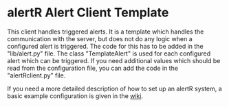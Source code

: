 alertR Alert Client Template
======

This client handles triggered alerts. It is a template which handles the communication with the server, but does not do any logic when a configured alert is triggered. The code for this has to be added in the "lib/alert.py" file. The class "TemplateAlert" is used for each configured alert which can be triggered. If you need additional values which should be read from the configuration file, you can add the code in the "alertRclient.py" file.

If you need a more detailed description of how to set up an alertR system, a basic example configuration is given in the [wiki](https://github.com/sqall01/alertR/wiki/Example-Configuration).
